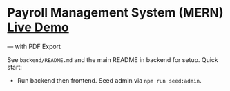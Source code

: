 
# Payroll Management System (MERN) [Live Demo](https://payrollsystem-b2p0.onrender.com)
  — with PDF Export

See `backend/README.md` and the main README in backend for setup. Quick start:
- Run backend then frontend. Seed admin via `npm run seed:admin`.
